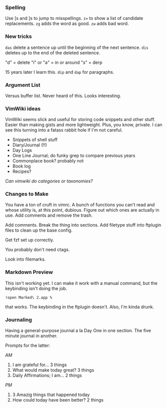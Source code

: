 ### Spelling

Use [s and ]s to jump to misspellings. `z=` to show a list of candidate
replacements. `zg` adds the word as good. `zw` adds bad word.

### New tricks

`das` delete a sentence up until the beginning of the next sentence. `dis`
deletes up to the end of the deleted sentence. 

"d" = delete "i" or "a" = in or around "s" = derp

15 years later I learn this. `dip` and `dap` for paragraphs. 

### Argument List

Versus buffer list. Never heard of this. Looks interesting.

### VimWiki ideas

VimWiki seems slick and useful for storing code snippets and other stuff.
Easier than making gists and more lightweight. Plus, you know, private. I can
see this turning into a fatass rabbit hole if I'm not careful.

* Snippets of shell stuff
* Diary/Journal (!!)
* Day Logs
* One Line Journal; do funky grep to compare previous years
* Commonplace book? probably not
* Book log
* Recipes?

*Can vimwiki do categories or taxonomies?*

### Changes to Make

You have a ton of cruft in vimrc. A bunch of functions you can't read and whose
utility is, at this point, dubious. Figure out which ones are actually in use.
Add comments and remove the trash.

Add comments. Break the thing into sections. Add filetype stuff into ftplugin
files to clean up the base config.

Get fzf set up correctly. 

You probably don't need ctags. 

Look into filemarks.

### Markdown Preview

This isn't working yet. I can make it work with a manual command, but the
keybinding isn't doing the job.

`!open Marked\ 2.app %`

that works.  The keybinding in the ftplugin doesn't. Also, I'm kinda drunk.

### Journaling

Having a general-purpose journal a la Day One in one section. The five minute
journal in another.

Prompts for the latter:

*AM*
1. I am grateful for... 3 things
2. What would make today great? 3 things
3. Daily Affirmations; I am... 2 things

*PM*
1. 3 Amazig things that happened today
2. How could today have been better? 2 things


